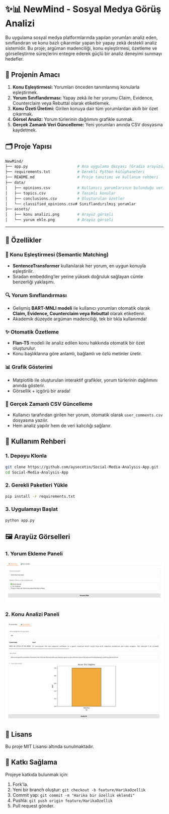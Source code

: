 # ✨📊 NewMind - Sosyal Medya Görüş Analizi

Bu uygulama sosyal medya platformlarında yapılan yorumları analiz eden, sınıflandıran ve konu bazlı çıkarımlar yapan bir yapay zekâ destekli analiz sistemidir. Bu proje; argüman madenciliği, konu eşleştirmesi, özetleme ve görselleştirme süreçlerini entegre ederek güçlü bir analiz deneyimi sunmayı hedefler.

## 🎯 Projenin Amacı

1. **Konu Eşleştirmesi:** Yorumları önceden tanımlanmış konularla eşleştirmek.
2. **Yorum Sınıflandırması:** Yapay zekâ ile her yorumu Claim, Evidence, Counterclaim veya Rebuttal olarak etiketlemek.
3. **Konu Özeti Üretimi:** Girilen konuya dair tüm yorumlardan akıllı bir özet çıkarmak.
4. **Görsel Analiz:** Yorum türlerinin dağılımını grafikle sunmak.
5. **Gerçek Zamanlı Veri Güncelleme:** Yeni yorumları anında CSV dosyasına kaydetmek.



## 🗂️ Proje Yapısı

```bash
NewMind/
├── app.py                      # Ana uygulama dosyası (Gradio arayüzü)
├── requirements.txt            # Gerekli Python kütüphaneleri
├── README.md                   # Proje tanıtımı ve kullanım rehberi
├── data/
│   ├── opinions.csv            # Kullanıcı yorumlarının bulunduğu veri dosyası
│   ├── topics.csv              # Tanımlı konular
│   ├── conclusions.csv         # Oluşturulan özetler
│   └── classified_opinions.csv# Sınıflandırılmış yorumlar
├── assets/
│   ├── konu analizi.png        # Arayüz görseli
│   └── yorum ekle.png          # Arayüz görseli
```

---

## 🚀 Özellikler


### 🧠 Konu Eşleştirmesi (Semantic Matching)

* **SentenceTransformer** kullanılarak her yorum, en uygun konuyla eşleştirilir.
* Sıradan embedding’ler yerine yüksek doğruluk sağlayan cümle benzerliği yaklaşımı.

  
### 🔍 Yorum Sınıflandırması

* Gelişmiş **BART-MNLI modeli** ile kullanıcı yorumları otomatik olarak **Claim, Evidence, Counterclaim veya Rebuttal** olarak etiketlenir.
* Akademik düzeyde argüman madenciliği, tek bir tıkla kullanımda!


### ✨ Otomatik Özetleme

* **Flan-T5** modeli ile analiz edilen konu hakkında otomatik bir özet oluşturulur.
* Konu başlıklarına göre anlamlı, bağlamlı ve özlü metinler üretir.

### 📊 Grafik Gösterimi

* Matplotlib ile oluşturulan interaktif grafikler, yorum türlerinin dağılımını anında gösterir.
* Görsellik + içgörü bir arada!

### 💾 Gerçek Zamanlı CSV Güncelleme

* Kullanıcı tarafından girilen her yorum, otomatik olarak `user_comments.csv` dosyasına yazılır.
* Hem analiz yapılır hem de veri kalıcılığı sağlanır.



## 🌟 Kullanım Rehberi

### 1. Depoyu Klonla

```bash
git clone https://github.com/aysecetin/Social-Media-Analysis-App.git
cd Social-Media-Analysis-App
```

### 2. Gerekli Paketleri Yükle

```bash
pip install -r requirements.txt
```

### 3. Uygulamayı Başlat

```bash
python app.py
```



## 🖼️ Arayüz Görselleri

### 1. Yorum Ekleme Paneli

![Yorum Ekle](assets/yorum-ekle.png)

### 2. Konu Analizi Paneli

![Konu Analizi](assets/konu-analizi.png)



## 📄 Lisans

Bu proje MIT Lisansı altında sunulmaktadır.

## 🤝 Katkı Sağlama

Projeye katkıda bulunmak için:

1. Fork'la.
2. Yeni bir branch oluştur: `git checkout -b feature/HarikaOzellik`
3. Commit yap: `git commit -m "Harika bir özellik eklendi"`
4. Pushla: `git push origin feature/HarikaOzellik`
5. Pull request gönder.


